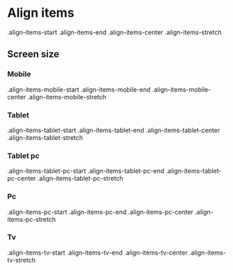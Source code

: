 # Align items

.align-items-start
.align-items-end
.align-items-center
.align-items-stretch

## Screen size

### Mobile

.align-items-mobile-start
.align-items-mobile-end
.align-items-mobile-center
.align-items-mobile-stretch

### Tablet

.align-items-tablet-start
.align-items-tablet-end
.align-items-tablet-center
.align-items-tablet-stretch

### Tablet pc

.align-items-tablet-pc-start
.align-items-tablet-pc-end
.align-items-tablet-pc-center
.align-items-tablet-pc-stretch

### Pc

.align-items-pc-start
.align-items-pc-end
.align-items-pc-center
.align-items-pc-stretch

### Tv

.align-items-tv-start
.align-items-tv-end
.align-items-tv-center
.align-items-tv-stretch
